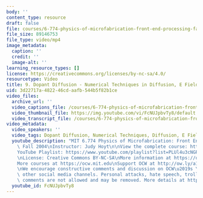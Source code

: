 ```yaml
---
body: ''
content_type: resource
draft: false
file: courses/6-774-physics-of-microfabrication-front-end-processing-fall-2004/mit6_774f04_lec09_360p_16_9.mp4
file_size: 89146753
file_type: video/mp4
image_metadata:
  caption: ''
  credit: ''
  image-alt: ''
learning_resource_types: []
license: https://creativecommons.org/licenses/by-nc-sa/4.0/
resourcetype: Video
title: 9. Dopant Diffusion - Numerical Techniques in Diffusion, E Field Effects
uid: 3d22717a-4822-46cd-aafb-544b5f82b1ce
video_files:
  archive_url: ''
  video_captions_file: /courses/6-774-physics-of-microfabrication-front-end-processing-fall-2004/149Phbk_yJVmBm_KPM035Wd40as-4iVuA_transcript.webvtt
  video_thumbnail_file: https://img.youtube.com/vi/FcNUJpbvTy8/default.jpg
  video_transcript_file: /courses/6-774-physics-of-microfabrication-front-end-processing-fall-2004/149Phbk_yJVmBm_KPM035Wd40as-4iVuA_transcript.pdf
video_metadata:
  video_speakers: ''
  video_tags: Dopant Diffusion, Numerical Techniques, Diffusion, E Field Effects
  youtube_description: "MIT 6.774 Physics of Microfabrication: Front End Processing,\
    \ Fall 2004\nInstructor: Judy Hoyt\n\nView the complete course: https://ocw.mit.edu/courses/6-774-physics-of-microfabrication-front-end-processing-fall-2004/\n\
    YouTube Playlist: https://www.youtube.com/playlist?list=PLUl4u3cNGP61IMhYaHL_x-RzNUIDJD9XK\n\
    \nLicense: Creative Commons BY-NC-SA\nMore information at https://ocw.mit.edu/terms\n\
    More courses at https://ocw.mit.edu\nSupport OCW at http://ow.ly/a1If50zVRlQ\n\
    \nWe encourage constructive comments and discussion on OCW\u2019s YouTube and\
    \ other social media channels. Personal attacks, hate speech, trolling, and inappropriate\
    \ comments are not allowed and may be removed. More details at https://ocw.mit.edu/comments."
  youtube_id: FcNUJpbvTy8
---
```

